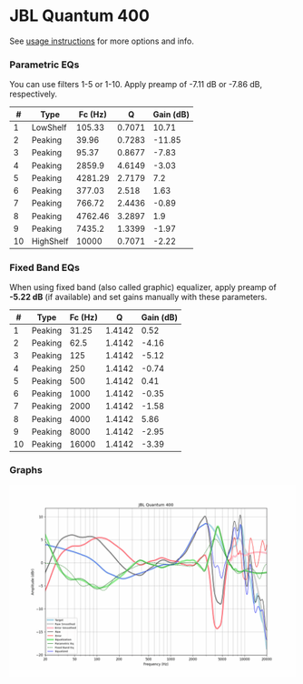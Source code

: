 # JBL Quantum 400
See [usage instructions](https://github.com/jaakkopasanen/AutoEq#usage) for more options and info.

### Parametric EQs
You can use filters 1-5 or 1-10. Apply preamp of -7.11 dB or -7.86 dB, respectively.

|   # | Type      |   Fc (Hz) |      Q |   Gain (dB) |
|-----|-----------|-----------|--------|-------------|
|   1 | LowShelf  |    105.33 | 0.7071 |       10.71 |
|   2 | Peaking   |     39.96 | 0.7283 |      -11.85 |
|   3 | Peaking   |     95.37 | 0.8677 |       -7.83 |
|   4 | Peaking   |   2859.9  | 4.6149 |       -3.03 |
|   5 | Peaking   |   4281.29 | 2.7179 |        7.2  |
|   6 | Peaking   |    377.03 | 2.518  |        1.63 |
|   7 | Peaking   |    766.72 | 2.4436 |       -0.89 |
|   8 | Peaking   |   4762.46 | 3.2897 |        1.9  |
|   9 | Peaking   |   7435.2  | 1.3399 |       -1.97 |
|  10 | HighShelf |  10000    | 0.7071 |       -2.22 |

### Fixed Band EQs
When using fixed band (also called graphic) equalizer, apply preamp of **-5.22 dB** (if available) and set gains manually with these parameters.

|   # | Type    |   Fc (Hz) |      Q |   Gain (dB) |
|-----|---------|-----------|--------|-------------|
|   1 | Peaking |     31.25 | 1.4142 |        0.52 |
|   2 | Peaking |     62.5  | 1.4142 |       -4.16 |
|   3 | Peaking |    125    | 1.4142 |       -5.12 |
|   4 | Peaking |    250    | 1.4142 |       -0.74 |
|   5 | Peaking |    500    | 1.4142 |        0.41 |
|   6 | Peaking |   1000    | 1.4142 |       -0.35 |
|   7 | Peaking |   2000    | 1.4142 |       -1.58 |
|   8 | Peaking |   4000    | 1.4142 |        5.86 |
|   9 | Peaking |   8000    | 1.4142 |       -2.95 |
|  10 | Peaking |  16000    | 1.4142 |       -3.39 |

### Graphs
![](./JBL%20Quantum%20400.png)

